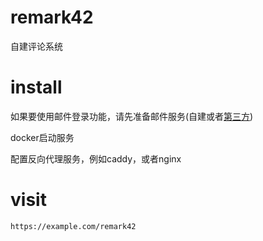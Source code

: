 # remark42

自建评论系统

# install
如果要使用邮件登录功能，请先准备邮件服务(自建或者[第三方](https://github.com/umputun/remark42/blob/master/docs/email.md))

docker启动服务

配置反向代理服务，例如caddy，或者nginx

# visit
```
https://example.com/remark42
```
